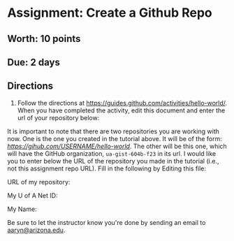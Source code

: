 # Assignment: Create a Github Repo
## Worth: 10 points
## Due: 2 days
## Directions

1. Follow the directions at https://guides.github.com/activities/hello-world/. When you have completed the activity,
edit this document and enter the url of your repository below:

It is important to note that there are two repositories you are working with now. One is the one you created in the tutorial above. It will be of the form: _https://gihub.com/USERNAME/hello-world_. The other will be this one, which will have the GitHub organization, `ua-gist-604b-f23` in its url. I would like you to enter below the URL of the repository you made in the tutorial (i.e., not this assignment repo URL). Fill in the following by Editing this file:

URL of my repository:

My U of A Net ID:

My Name:

Be sure to let the instructor know you're done by sending an email to aaryn@arizona.edu.


